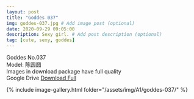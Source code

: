 ```yaml
---
layout: post
title: "Goddes 037"
img: goddes-037.jpg # Add image post (optional)
date: 2020-09-29 09:05:00
description: Sexy girl. # Add post description (optional)
tag: [cute, sexy, goddes]
---
```

Goddes No.037  
Model: 陈圆圆                 
Images in download package have full quality                    
Google Drive [Download Full](http://gestyy.com/eeC8LS)

{% include image-gallery.html folder="/assets/img/A1/goddes-037/" %}
